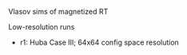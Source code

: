 Vlasov sims of magnetized RT

Low-resolution runs

- r1: Huba Case III; 64x64 config space resolution